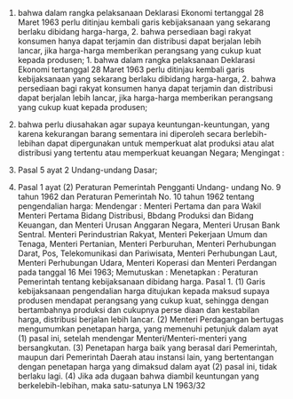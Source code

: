  1. bahwa dalam rangka pelaksanaan Deklarasi Ekonomi tertanggal 28 Maret 1963 perlu ditinjau kembali garis kebijaksanaan yang sekarang berlaku dibidang harga-harga, 2. bahwa persediaan bagi rakyat konsumen hanya dapat terjamin dan distribusi dapat berjalan lebih lancar, jika harga-harga memberikan perangsang yang cukup kuat kepada produsen; 1. bahwa dalam rangka pelaksanaan Deklarasi Ekonomi tertanggal 28 Maret 1963 perlu ditinjau kembali garis kebijaksanaan yang sekarang berlaku dibidang harga-harga, 2. bahwa persediaan bagi rakyat konsumen hanya dapat terjamin dan distribusi dapat berjalan lebih lancar, jika harga-harga memberikan perangsang yang cukup kuat kepada produsen;
3. bahwa perlu diusahakan agar supaya keuntungan-keuntungan, yang karena kekurangan barang sementara ini diperoleh secara berlebih-lebihan dapat dipergunakan untuk memperkuat alat produksi atau alat distribusi yang tertentu atau memperkuat keuangan Negara;
Mengingat :

1. Pasal 5 ayat 2 Undang-undang Dasar;
2. Pasal 1 ayat (2) Peraturan Pemerintah Pengganti Undang- undang No. 9 tahun 1962 dan Peraturan Pemerintah No. 10 tahun 1962 tentang pengendalian harga: Mendengar : Menteri Pertama dan para Wakil Menteri Pertama Bidang Distribusi, Bbdang Produksi dan Bidang Keuangan, dan Menteri Urusan Anggaran Negara, Menteri Urusan Bank Sentral. Menteri Perindustrian Rakyat, Menteri Pekerjaan Umum dan Tenaga, Menteri Pertanian, Menteri Perburuhan, Menteri Perhubungan Darat, Pos, Telekomunikasi dan Pariwisata, Menteri Perhubungan Laut, Menteri Perhubungan Udara, Menteri Koperasi dan Menteri Perdangan pada tanggal 16 Mei 1963; Memutuskan : Menetapkan : Peraturan Pemerintah tentang kebijaksanaan dibidang harga. Pasal 1. (1) Garis kebijaksanaan pengendalian harga ditujukan kepada maksud supaya produsen mendapat perangsang yang cukup kuat, sehingga dengan bertambahnya produksi dan cukupnya perse diaan dan kestabilan harga, distribusi berjalan lebih lancar. (2) Menteri Perdagangan bertugas mengumumkan penetapan harga, yang memenuhi petunjuk dalam ayat (1) pasal ini, setelah mendengar Menteri/Menteri-menteri yang bersangkutan. (3) Penetapan harga baik yang berasal dari Pemerintah, maupun dari Pemerintah Daerah atau instansi lain, yang bertentangan dengan penetapan harga yang dimaksud dalam ayat (2) pasal ini, tidak berlaku lagi. (4) Jika ada dugaan bahwa diambil keuntungan yang berkelebih-lebihan, maka satu-satunya LN 1963/32
